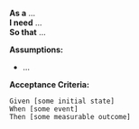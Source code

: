 **As a** ...  
**I need** ...  
**So that** ...  

**Assumptions:** 
* ...

**Acceptance Criteria:**

```gherkin
Given [some initial state]
When [some event]
Then [some measurable outcome]
```
